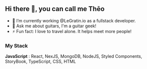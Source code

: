 ## Hi there 👋, you can call me **Thēo**

- 🔭 I’m currently working @LeGratin.io as a fullstack developer.
- 💬 Ask me about guitars, I'm a guitar geek!
- ⚡ Fun fact: I love to travel alone. It helps meet more people!


### My Stack

**JavaScript** : React, NexJS, MongoDB, NodeJS, Styled Components, StoryBook, TypeScript, CSS, HTML
